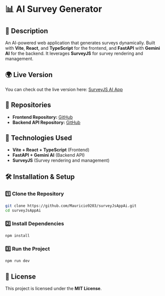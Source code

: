 
# 📊 AI Survey Generator

## 🚀 Description

An AI-powered web application that generates surveys dynamically. Built with **Vite**, **React**, and **TypeScript** for the frontend, and **FastAPI** with **Gemini AI** for the backend. It leverages **SurveyJS** for survey rendering and management.

## 🌍 Live Version

You can check out the live version here: [SurveyJS AI App](https://mauricio9203.github.io/surveyJsAppAi/)

## 📂 Repositories

- **Frontend Repository:** [GitHub](https://github.com/Mauricio9203/surveyJsAppAi)
- **Backend API Repository:** [GitHub](https://github.com/Mauricio9203/fastApiSurveyJsAi)

## 🔧 Technologies Used

- **Vite + React + TypeScript** (Frontend)
- **FastAPI + Gemini AI** (Backend API)
- **SurveyJS** (Survey rendering and management)

## 🛠 Installation & Setup

### 1️⃣ Clone the Repository

```sh
git clone https://github.com/Mauricio9203/surveyJsAppAi.git
cd surveyJsAppAi
```

### 2️⃣ Install Dependencies

```sh
npm install
```

### 3️⃣ Run the Project

```sh
npm run dev
```

## 📄 License

This project is licensed under the **MIT License**.
